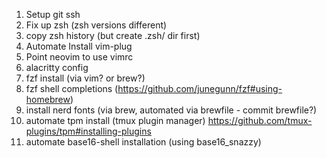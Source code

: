 1. Setup git ssh
2. Fix up zsh (zsh versions different)
3. copy zsh history (but create .zsh/ dir first)
4. Automate Install vim-plug
5. Point neovim to use vimrc
6. alacritty config
7. fzf install (via vim? or brew?) 
8. fzf shell completions (https://github.com/junegunn/fzf#using-homebrew)
9. install nerd fonts (via brew, automated via brewfile - commit brewfile?)
10. automate tpm install (tmux plugin manager) https://github.com/tmux-plugins/tpm#installing-plugins
11. automate base16-shell installation (using base16_snazzy)

